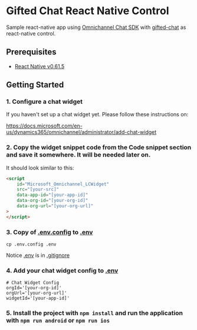 # Gifted Chat React Native Control

Sample react-native app using [Omnichannel Chat SDK](https://github.com/microsoft/omnichannel-chat-sdk) with [gifted-chat](https://github.com/FaridSafi/react-native-gifted-chat) as react-native control.

## Prerequisites
- [React Native v0.61.5](https://reactnative.dev/)

## Getting Started

### 1. Configure a chat widget

If you haven't set up a chat widget yet. Please follow these instructions on:

https://docs.microsoft.com/en-us/dynamics365/omnichannel/administrator/add-chat-widget

### 2. **Copy** the widget snippet code from the **Code snippet** section and save it somewhere. It will be needed later on.

It should look similar to this:

```html
<script
    id="Microsoft_Omnichannel_LCWidget"
    src="[your-src]"
    data-app-id="[your-app-id]"
    data-org-id="[your-org-id]"
    data-org-url="[your-org-url]"
>
</script>
```

### 3. **Copy** of [.env.config](.env.config) to [.env](.env)

```
cp .env.config .env
```

Notice [.env](.env) is in [.gitignore](.gitignore)

### 4. **Add** your chat widget config to [.env](.env)

```
# Chat Widget Config
orgId='[your-org-id]'
orgUrl='[your-org-url]'
widgetId='[your-app-id]'
```

### 5. Install the project with `npm install` and run the application with `npm run android` or `npm run ios`